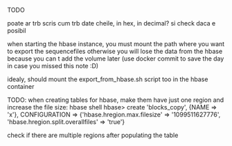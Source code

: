 TODO

poate ar trb scris cum trb date cheile, in hex, in decimal? si check daca e posibil



when starting the hbase instance, you must mount the path where you want to export the sequencefiles otherwise you will lose the data from the hbase because you can t add the volume later (use docker commit to save the day in case you missed this note :D)

idealy, should mount the export_from_hbase.sh script too in the hbase container

TODO: when creating tables for hbase, make them have just one region and increase the file size: 
hbase shell
hbase> create 'blocks_copy', {NAME => 'x'}, CONFIGURATION => {'hbase.hregion.max.filesize' => '1099511627776', 'hbase.hregion.split.overallfiles' => 'true'}

check if there are multiple regions after populating the table